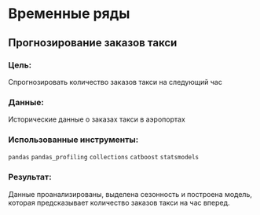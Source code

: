 #  Временные ряды
## Прогнозирование заказов такси
### Цель: 
Спрогнозировать количество заказов такси на следующий час
### Данные: 
Исторические данные о заказах такси в аэропортах
### Использованные инструменты:
`pandas`  `pandas_profiling` `collections` `catboost` `statsmodels`

### Результат:
Данные проанализированы, выделена сезонность и построена модель, которая предсказывает количество заказов такси на час вперед.
